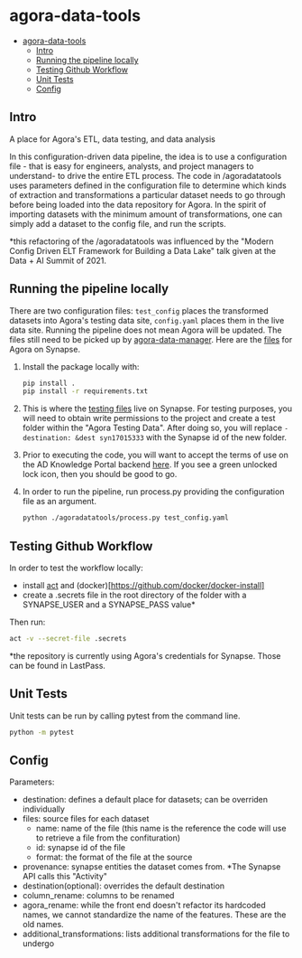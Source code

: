 # agora-data-tools

- [agora-data-tools](#agora-data-tools)
  - [Intro](#intro)
  - [Running the pipeline locally](#running-the-pipeline-locally)
  - [Testing Github Workflow](#testing-github-workflow)
  - [Unit Tests](#unit-tests)
  - [Config](#config)

## Intro
A place for Agora's ETL, data testing, and data analysis

In this configuration-driven data pipeline, the idea is to use a configuration file - that is easy for 
engineers, analysts, and project managers to understand- to drive the entire ETL process.  The code in /agoradatatools uses 
parameters defined in the configuration file to determine which kinds of extraction and transformations a particular 
dataset needs to go through before being loaded into the data repository for Agora.  In the spirit of importing datasets
with the minimum amount of transformations, one can simply add a dataset to the config file, and run the scripts. 

*this refactoring of the /agoradatatools was influenced by the "Modern Config Driven ELT Framework for Building a 
Data Lake" talk given at the Data + AI Summit of 2021.



## Running the pipeline locally
There are two configuration files:  ```test_config``` places the transformed datasets into Agora's testing data site, 
```config.yaml``` places them in the live data site.  Running the pipeline does not mean Agora will be updated.  The files 
still need to be picked up by [agora-data-manager](https://github.com/Sage-Bionetworks/agora-data-manager/). Here are the [files](https://www.synapse.org/#!Synapse:syn11850457/files/) for Agora on Synapse.

1. Install the package locally with:

    ```bash
    pip install .
    pip install -r requirements.txt
    ```

1. This is where the [testing files](https://www.synapse.org/#!Synapse:syn17015333) live on Synapse.  For testing purposes, you will need to obtain write permissions to the project and create a test folder within the "Agora Testing Data".  After doing so, you will replace `- destination: &dest syn17015333` with the Synapse id of the new folder.

1. Prior to executing the code, you will want to accept the terms of use on the AD Knowledge Portal backend [here](https://www.synapse.org/#!Synapse:syn5550378).  If you see a green unlocked lock icon, then you should be good to go.

1. In order to run the pipeline, run process.py providing the configuration file as an argument.

    ```bash
    python ./agoradatatools/process.py test_config.yaml
    ```

## Testing Github Workflow
In order to test the workflow locally:
- install [act](https://github.com/nektos/act) and (docker)[https://github.com/docker/docker-install]
- create a .secrets file in the root directory of the folder with a SYNAPSE_USER and a SYNAPSE_PASS value*

Then run:
```bash
act -v --secret-file .secrets
```

*the repository is currently using Agora's credentials for Synapse.  Those can be found in LastPass.

## Unit Tests
Unit tests can be run by calling pytest from the command line.
```bash
python -m pytest
```

## Config
Parameters:
- destination: defines a default place for datasets; can be overriden individually
- files: source files for each dataset
    - name: name of the file (this name is the reference the code will use to retrieve a file from the confituration)
    - id: synapse id of the file
    - format: the format of the file at the source
- provenance: synapse entities the dataset comes from. *The Synapse API calls this "Activity"
- destination(optional): overrides the default destination
- column_rename: columns to be renamed
- agora_rename: while the front end doesn't refactor its hardcoded names, we cannot standardize the name of the features.
  These are the old names.
- additional_transformations: lists additional transformations for the file to undergo 